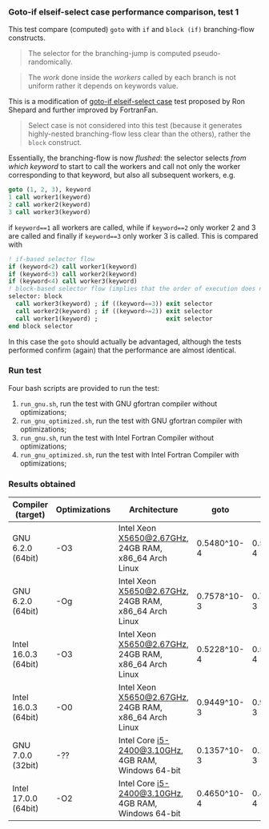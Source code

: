 ### Goto-if elseif-select case performance comparison, test 1

This test compare (computed) `goto` with `if` and `block (if)` branching-flow constructs.

> The selector for the branching-jump is computed pseudo-randomically.

> The *work* done inside the *workers* called by each branch is not uniform rather it depends on keywords value.

This is a modification of [goto-if elseif-select case](https://github.com/szaghi/DEFY/tree/master/src/goto_is_fastest/goto_if_select_comparison_1) test proposed by Ron Shepard and further improved by FortranFan.

> Select case is not considered into this test (because it generates highly-nested branching-flow less clear than the others), rather the `block` construct.

Essentially, the branching-flow is now *flushed*: the selector selects *from which keyword* to start to call the workers and call not only the worker corresponding to that keyword, but also all subsequent workers, e.g.

```fortran
goto (1, 2, 3), keyword
1 call worker1(keyword)
2 call worker2(keyword)
3 call worker3(keyword)
```
if `keyword==1` all workers are called, while if `keyword==2` only worker 2 and 3 are called and finally if `keyword==3` only worker
3 is called. This is compared with

```fortran
! if-based selector flow
if (keyword<2) call worker1(keyword)
if (keyword<3) call worker2(keyword)
if (keyword<4) call worker3(keyword)
! block-based selector flow (implies that the order of execution does not matter)
selector: block
  call worker3(keyword) ; if ((keyword==3)) exit selector
  call worker2(keyword) ; if ((keyword>=2)) exit selector
  call worker1(keyword) ;                   exit selector
end block selector
```

In this case the `goto` should actually be advantaged, although the tests performed confirm (again) that the performance are almost identical.

### Run test

Four bash scripts are provided to run the test:

1. `run_gnu.sh`, run the test with GNU gfortran compiler without optimizations;
2. `run_gnu_optimized.sh`, run the test with GNU gfortran compiler with optimizations;
3. `run_gnu.sh`, run the test with Intel Fortran Compiler without optimizations;
4. `run_gnu_optimized.sh`, run the test with Intel Fortran Compiler with optimizations;

### Results obtained

|Compiler (target)    |Optimizations|Architecture                                         | goto      | if        |block      |
|---------------------|-------------|-----------------------------------------------------|-----------|-----------|-----------|
| GNU 6.2.0 (64bit)   | -O3         |Intel Xeon X5650@2.67GHz, 24GB RAM, x86_64 Arch Linux|0.5480^10-4|0.5480^10-4|0.5480^10-4|
| GNU 6.2.0 (64bit)   | -Og         |Intel Xeon X5650@2.67GHz, 24GB RAM, x86_64 Arch Linux|0.7578^10-3|0.7578^10-3|0.7578^10-3|
| Intel 16.0.3 (64bit)| -O3         |Intel Xeon X5650@2.67GHz, 24GB RAM, x86_64 Arch Linux|0.5228^10-4|0.5237^10-4|0.5237^10-4|
| Intel 16.0.3 (64bit)| -O0         |Intel Xeon X5650@2.67GHz, 24GB RAM, x86_64 Arch Linux|0.9449^10-3|0.9550^10-3|0.9550^10-3|
| GNU 7.0.0 (32bit)   | -??         |Intel Core i5-2400@3.10GHz, 4GB RAM, Windows 64-bit  |0.1357^10-3|0.1356^10-3|0.1356^10-3|
| Intel 17.0.0 (64bit)| -O2         |Intel Core i5-2400@3.10GHz, 4GB RAM, Windows 64-bit  |0.4650^10-4|0.4400^10-4|0.4400^10-4|
